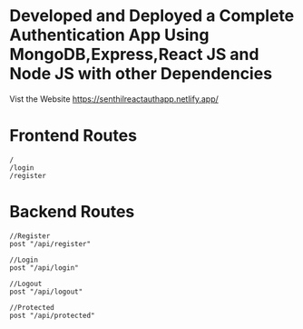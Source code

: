 # Developed and Deployed a Complete Authentication App Using MongoDB,Express,React JS and Node JS with other Dependencies

Vist the Website
https://senthilreactauthapp.netlify.app/

# Frontend Routes
    /
    /login
    /register

# Backend Routes

    //Register
    post "/api/register"

    //Login
    post "/api/login"

    //Logout
    post "/api/logout"

    //Protected
    post "/api/protected"
